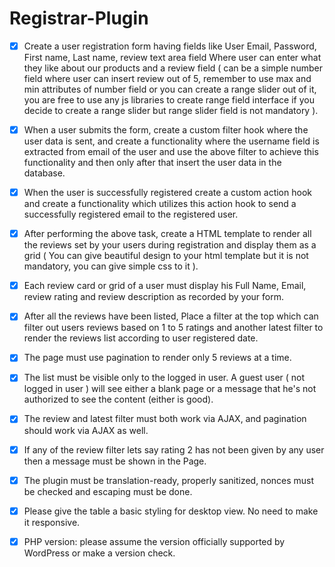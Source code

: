 # Registrar-Plugin


- [x]  Create a user registration form having fields like User Email, Password, First name, 
    Last name, review text area field Where user can enter what they like about our products and a
    review field ( can be a simple number field where user can insert review out of 5, remember 
    to use max and min attributes of number field or you can create a range slider out of it, 
    you are free to use any js libraries to create range field interface if you decide to create 
    a range slider but range slider field is not mandatory ).
	
- [x]  When a user submits the form, create a custom filter hook  where the user data is sent, 
    and create a functionality where the username field is extracted from email of the user 
    and use the above filter to achieve this functionality and then only after that insert 
    the user data in the database.
	
- [x] When the user is successfully registered create a custom action hook and 
    create a functionality which utilizes this action hook to send a successfully 
    registered email to the registered user.

- [x]  After performing the above task, create a HTML template to render all the 
    reviews set by your users during registration and display them as a grid 
    ( You can give beautiful design to your html template but it is not mandatory, you can 
    give simple css to it ).

- [x]  Each review card or grid of a user must display his Full Name, Email, review rating 
    and review description as recorded by your form.

- [x] After all the reviews have been listed, Place a filter at the top which can filter 
    out users reviews based on 1 to 5 ratings and another latest filter to render the reviews 
    list according to user registered date.
	
- [x] The page must use pagination to render only 5 reviews at a time.

- [x] The list must be visible only to the logged in user. A guest user 
    ( not logged in user ) will see either a blank page or a message that he's not authorized 
    to see the content (either is good). 

- [x] The review and latest filter must both work via AJAX, and pagination should work via 
    AJAX as well. 
	
- [x] If any of the review filter lets say rating 2 has not been given by any user then a message 
    must be shown in the Page.

- [x]   The plugin must be translation-ready, properly sanitized, nonces must be checked and 
    escaping must be done. 

- [x]   Please give the table a basic styling for desktop view. No need to make it responsive. 

- [x]   PHP version: please assume the version officially supported by WordPress or make a version check. 


